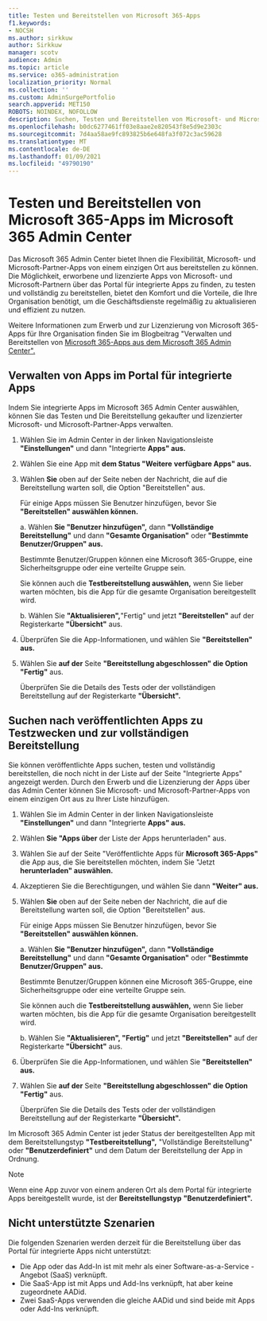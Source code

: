 ```yaml
---
title: Testen und Bereitstellen von Microsoft 365-Apps
f1.keywords:
- NOCSH
ms.author: sirkkuw
author: Sirkkuw
manager: scotv
audience: Admin
ms.topic: article
ms.service: o365-administration
localization_priority: Normal
ms.collection: ''
ms.custom: AdminSurgePortfolio
search.appverid: MET150
ROBOTS: NOINDEX, NOFOLLOW
description: Suchen, Testen und Bereitstellen von Microsoft- und Microsoft-Partner-Apps für Benutzer und Gruppen in Ihrer Organisation über das Portal für integrierte Apps im Microsoft 365 Admin Center.
ms.openlocfilehash: b0dc6277461ff03e8aae2e820543f8e5d9e2303c
ms.sourcegitcommit: 7d4aa58ae9fc893825b6e648fa3f072c3ac59628
ms.translationtype: MT
ms.contentlocale: de-DE
ms.lasthandoff: 01/09/2021
ms.locfileid: "49790190"
---
```

# <a name="test-and-deploy-microsoft-365-apps-in-the-microsoft-365-admin-center"></a>Testen und Bereitstellen von Microsoft 365-Apps im Microsoft 365 Admin Center

Das Microsoft 365 Admin Center bietet Ihnen die Flexibilität, Microsoft- und Microsoft-Partner-Apps von einem einzigen Ort aus bereitstellen zu können. Die Möglichkeit, erworbene und lizenzierte Apps von Microsoft- und Microsoft-Partnern über das Portal für integrierte Apps zu finden, zu testen und vollständig zu bereitstellen, bietet den Komfort und die Vorteile, die Ihre Organisation benötigt, um die Geschäftsdienste regelmäßig zu aktualisieren und effizient zu nutzen.  

Weitere Informationen zum Erwerb und zur Lizenzierung von Microsoft 365-Apps für Ihre Organisation finden Sie im Blogbeitrag "Verwalten und Bereitstellen von [Microsoft 365-Apps aus dem Microsoft 365 Admin Center".](https://techcommunity.microsoft.com/t5/microsoft-365-blog/manage-and-deploy-microsoft-365-apps-from-the-microsoft-365/ba-p/1194324)
  
## <a name="manage-apps-in-the-integrated-apps-portal"></a>Verwalten von Apps im Portal für integrierte Apps

Indem Sie integrierte Apps im Microsoft 365 Admin Center auswählen, können Sie das Testen und Die Bereitstellung gekaufter und lizenzierter Microsoft- und Microsoft-Partner-Apps verwalten. 

1. Wählen Sie im Admin Center in der linken Navigationsleiste **"Einstellungen"** und dann "Integrierte **Apps" aus.** 

2. Wählen Sie eine App mit **dem Status "Weitere** **verfügbare Apps" aus.**

3. Wählen **Sie** oben auf der Seite neben der Nachricht, die auf die Bereitstellung warten soll, die Option "Bereitstellen" aus.

    Für einige Apps müssen Sie Benutzer hinzufügen, bevor Sie **"Bereitstellen" auswählen können.**

    a. Wählen **Sie "Benutzer hinzufügen",** dann **"Vollständige Bereitstellung"** und dann **"Gesamte Organisation"** oder **"Bestimmte Benutzer/Gruppen" aus.**

    Bestimmte Benutzer/Gruppen können eine Microsoft 365-Gruppe, eine Sicherheitsgruppe oder eine verteilte Gruppe sein.

    Sie können auch die **Testbereitstellung auswählen,** wenn Sie lieber warten möchten, bis die App für die gesamte Organisation bereitgestellt wird.

    b. Wählen Sie **"Aktualisieren",**"Fertig" und jetzt **"Bereitstellen"** auf der Registerkarte **"Übersicht"** aus.   

4. Überprüfen Sie die App-Informationen, und wählen Sie **"Bereitstellen" aus.** 

5. Wählen Sie **auf der** Seite **"Bereitstellung abgeschlossen" die Option "Fertig"** aus. 

    Überprüfen Sie die Details des Tests oder der vollständigen Bereitstellung auf der Registerkarte **"Übersicht".**

## <a name="find-published-apps-for-testing-and-full-deployment"></a>Suchen nach veröffentlichten Apps zu Testzwecken und zur vollständigen Bereitstellung 

Sie können veröffentlichte Apps suchen, testen und vollständig bereitstellen, die noch nicht in der Liste auf der Seite "Integrierte Apps" angezeigt werden. Durch den Erwerb und die Lizenzierung der Apps über das Admin Center können Sie Microsoft- und Microsoft-Partner-Apps von einem einzigen Ort aus zu Ihrer Liste hinzufügen.

1. Wählen Sie im Admin Center in der linken Navigationsleiste **"Einstellungen"** und dann "Integrierte **Apps" aus.** 

2. Wählen **Sie "Apps über** der Liste der Apps herunterladen" aus.

3. Wählen Sie auf der Seite "Veröffentlichte Apps für **Microsoft 365-Apps"** die App aus, die Sie bereitstellen möchten, indem Sie "Jetzt **herunterladen" auswählen.**

4. Akzeptieren Sie die Berechtigungen, und wählen Sie dann **"Weiter" aus.**

5. Wählen **Sie** oben auf der Seite neben der Nachricht, die auf die Bereitstellung warten soll, die Option "Bereitstellen" aus.

    Für einige Apps müssen Sie Benutzer hinzufügen, bevor Sie **"Bereitstellen" auswählen können.**

    a. Wählen **Sie "Benutzer hinzufügen",** dann **"Vollständige Bereitstellung"** und dann **"Gesamte Organisation"** oder **"Bestimmte Benutzer/Gruppen" aus.**

    Bestimmte Benutzer/Gruppen können eine Microsoft 365-Gruppe, eine Sicherheitsgruppe oder eine verteilte Gruppe sein.

    Sie können auch die **Testbereitstellung auswählen,** wenn Sie lieber warten möchten, bis die App für die gesamte Organisation bereitgestellt wird.

    b. Wählen Sie **"Aktualisieren", "Fertig"** und jetzt **"Bereitstellen"** auf der Registerkarte **"Übersicht"** aus.   

6. Überprüfen Sie die App-Informationen, und wählen Sie **"Bereitstellen" aus.** 

7. Wählen Sie **auf der** Seite **"Bereitstellung abgeschlossen" die Option "Fertig"** aus. 

    Überprüfen Sie die Details des Tests oder der vollständigen Bereitstellung auf der Registerkarte **"Übersicht".**

Im Microsoft 365 Admin Center ist  jeder  Status  der bereitgestellten App mit dem Bereitstellungstyp **"Testbereitstellung",** "Vollständige Bereitstellung" oder **"Benutzerdefiniert"** und dem Datum der Bereitstellung der App in Ordnung.

> [!NOTE]
> Wenn eine App zuvor von einem anderen Ort als dem Portal für integrierte Apps bereitgestellt wurde, ist der **Bereitstellungstyp** **"Benutzerdefiniert".**

## <a name="unsupported-scenarios"></a>Nicht unterstützte Szenarien

Die folgenden Szenarien werden derzeit für die Bereitstellung über das Portal für integrierte Apps nicht unterstützt:

- Die App oder das Add-In ist mit mehr als einer Software-as-a-Service -Angebot (SaaS) verknüpft.
- Die SaaS-App ist mit Apps und Add-Ins verknüpft, hat aber keine zugeordnete AADid.
- Zwei SaaS-Apps verwenden die gleiche AADid und sind beide mit Apps oder Add-Ins verknüpft.
  